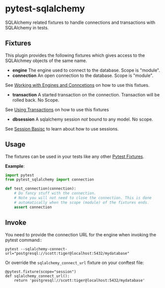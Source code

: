# pytest-sqlalchemy
SQLAlchemy related fixtures to handle connections and transactions with SQLAlchemy in tests.

## Fixtures
This plugin provides the following fixtures which gives access to the SQLAlchmey objects of the same name.

* **engine** The engine used to connect to the database. Scope is "module".
* **connection** An open connection to the database. Scope is "module".

See [Working with Engines and Conncetions](http://docs.sqlalchemy.org/en/latest/core/connections.html#module-sqlalchemy.engine) on how to use this fixtues.

* **transaction** A started transaction on the connection. Transaction will be rolled back. No Scope.

See [Using Transactions](http://docs.sqlalchemy.org/en/latest/core/connections.html#using-transactions) on how to use this fixtures

* **dbsession** A sqlalchemy session *not* bound to any model. No scope.

See [Session Basisc](http://docs.sqlalchemy.org/en/latest/orm/session_basics.html#session-basics) to learn about how to use sessions.

## Usage
The fixtures can be used in your tests like any other [Pytest Fixtures](https://docs.pytest.org/en/3.6.1/fixture.html).

**Example**:

```python
import pytest
from pytest_sqlalchemy import connection

def test_connection(connection):
    # Do fancy stuff with the connection.
    # Note you will not need to close the connection. This is done
    # automatically when the scope (module) of the fixtures ends.
    assert connection
````

## Invoke
You need to provide the connection URL for the engine when invoking the pytest command::

    pytest --sqlalchemy-connect-url="postgresql://scott:tiger@localhost:5432/mydatabase"
    
Or override the `sqlalchemy_connect_url` fixture on your conftest file:

    @pytest.fixture(scope="session")
    def sqlalchemy_connect_url():
        return 'postgresql://scott:tiger@localhost:5432/mydatabase'

